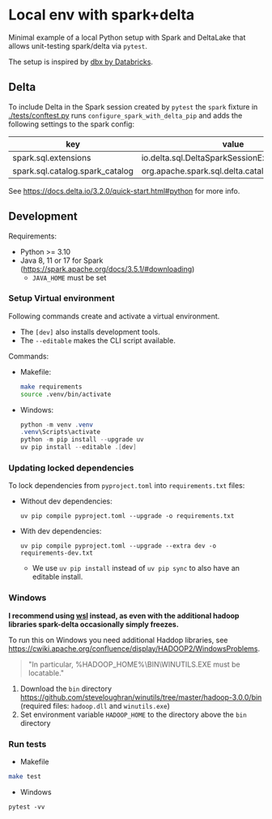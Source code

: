 # Local env with spark+delta

Minimal example of a local Python setup with Spark and DeltaLake that allows
unit-testing spark/delta via `pytest`.

The setup is inspired by [dbx by Databricks](https://github.com/databrickslabs/dbx).

## Delta

To include Delta in the Spark session created by `pytest` the `spark` fixture in
[./tests/conftest.py](./tests/conftest.py) runs `configure_spark_with_delta_pip` and adds the following settings to the spark config:

| key | value |
| - | - |
| spark.sql.extensions | io.delta.sql.DeltaSparkSessionExtension
| spark.sql.catalog.spark_catalog | org.apache.spark.sql.delta.catalog.DeltaCatalog

See https://docs.delta.io/3.2.0/quick-start.html#python for more info.


## Development

Requirements:
* Python >= 3.10
* Java 8, 11 or 17 for Spark (https://spark.apache.org/docs/3.5.1/#downloading)
  * `JAVA_HOME` must be set

### Setup Virtual environment

Following commands create and activate a virtual environment.
* The `[dev]` also installs development tools.
* The `--editable` makes the CLI script available.

Commands:
* Makefile:
    ```bash
    make requirements
    source .venv/bin/activate
    ```
* Windows:
    ```powershell
    python -m venv .venv
    .venv\Scripts\activate
    python -m pip install --upgrade uv
    uv pip install --editable .[dev]
    ```

### Updating locked dependencies

To lock dependencies from `pyproject.toml` into `requirements.txt` files:

* Without dev dependencies:
    ```
    uv pip compile pyproject.toml --upgrade -o requirements.txt
    ```

* With dev dependencies:
    ```
    uv pip compile pyproject.toml --upgrade --extra dev -o requirements-dev.txt
    ```
  * We use `uv pip install` instead of `uv pip sync` to also have an editable install.

### Windows

**I recommend using [wsl](https://learn.microsoft.com/en-us/windows/wsl/install) instead,
as even with the additional hadoop libraries spark-delta occasionally simply freezes.**

To run this on Windows you need additional Haddop libraries, see https://cwiki.apache.org/confluence/display/HADOOP2/WindowsProblems.

> "In particular, %HADOOP_HOME%\BIN\WINUTILS.EXE must be locatable."

1. Download the `bin` directory https://github.com/steveloughran/winutils/tree/master/hadoop-3.0.0/bin (required files: `hadoop.dll` and `winutils.exe`)
2. Set environment variable `HADOOP_HOME` to the directory above the `bin` directory

### Run tests

* Makefile
```bash
make test
```

* Windows
```
pytest -vv
```
